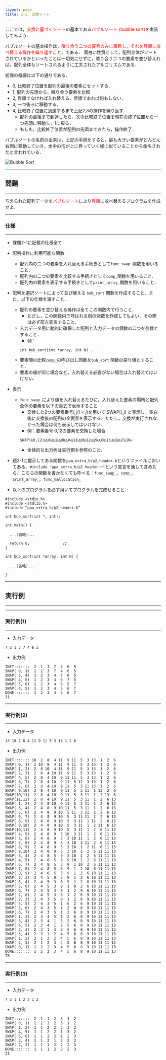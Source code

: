 ```yaml
---
layout: page
title: 2-3. 交換ソート
---
```



ここでは，<font color="red">交換に基づくソート</font>の基本である<font color="red">バブルソート (bubble sort)</font>を実装してみよう．

バブルソートの基本操作は，<font color="red">隣り合う二つの要素のみに着目し，それを昇順に並べ替える操作を繰り返す</font>こと，である．
面白い性質として，配列全体がソートされているかといったことは一切気にせずに，隣り合う二つの要素を並び替えれば，配列全体もソートされるように工夫されたアルゴリズムである．


処理の概要は以下の通りである．

- 0, 比較終了位置を配列の最後の要素にセットする．
- 1, 配列の先頭から，隣り合う要素を比較
- 2, 昇順でなければ入れ替える．昇順であれば何もしない．
- 3, 一つ後ろに移動する．
- 4, 比較終了位置に到達するまで上記2,3の操作を繰り返す．
	- 配列の最後まで到達したら，次の比較終了位置を現在の終了位置から一つ先頭に移動し，1に戻る，
	- もしも，比較終了位置が配列の先頭まできたら，操作終了．

バブルソートの名前の由来は，上記の手続をすると，最も大きい要素がどんどん右側に移動していき，水中の泡が上に昇っていく様に似ていることから命名されたと言われている．

![Bubble Sort](https://i.imgur.com/fXu9zgd.png)

---
## 問題
---

与えられた配列データを<font color="red">バブルソート</font>により<font color="red">昇順</font>に並べ替えるプログラムを作成せよ．

---
### 仕様
---

- 課題2-1に記載の仕様全て

- 配列操作に利用可能な関数
  - 配列内の二つの要素を入れ替える手続きとして`func_swap_`関数を用いること．
  - 配列内の二つの要素を比較する手続きとして`comp_`関数を用いること．
  - 配列内の要素を表示する手続きとして`print_array_`関数を用いること．

- 配列を選択ソートによって並び替える `bub_sort` 関数を作成すること．また，以下の仕様を満すこと．
  - 配列の要素を並び替える操作は全てこの関数内で行うこと．
    - ただし，この関数内で呼ばれる別の関数を作成してもよい．その際は必ず前方宣言すること．
  - 入力データ用に動的に確保した配列と入力データの個数の二つを引数とすること．
    - 例：
    ```
    int bub_sort(int *array, int N) ...
    ```
  - 要素間の比較`comp_`の呼び出し回数を`bub_sort` 関数の戻り値とすること．
  - 要素の値が同じ場合など，入れ替える必要がない場合は入れ替えてはいけない．

- 表示
  - `func_swap_`により値を入れ替えるたびに，入れ替えた要素の場所と配列全体の要素を以下の書式で表示すること
    - 交換した2つの要素番号$i,j(i<j)$を用いて SWAP$(i,j)$ と表示し，空白後に交換後の配列の全要素を表示する．ただし，交換が実行されなかった場合は何も表示してはいけない．
  	- 例：要素番号 0,12の要素を交換した場合
    ```
    SWAP(⊔0,12)⊔⊔6⊔⊔2⊔⊔8⊔⊔4⊔11⊔⊔9⊔12⊔⊔5⊔⊔3⊔13⊔⊔1⊔⊔7⊔10↩︎
    ```
    - 全体的な出力例は実行例を参照のこと．

- 題2-1に提示してある関数を`ppa_extra_h/p2_header.h`というファイルにおいてある．`#include "ppa_extra_h/p2_header.h"`という宣言を通して含めたら、こちらの関数を書かなくても呼べる：`func_swap_`、`comp_`、`print_array_`、`func_mallocation_`

- 以下のプログラムを必ず用いてプログラムを完成せること．

```
#include <stdio.h>
#include <stdlib.h>
#include “ppa_extra_h/p2_header.h”

int bub_sort(int *, int);

int main() {

  ...(省略)...

  return 0;               //
}

int bub_sort(int *array, int N) {

  ...(省略)...

}
```


---
## 実行例
---
---
### 実行例(1)
---
- 入力データ
```
7 2 1 3 7 4 6 5
```
- 出力例
```
INIT:::::::  2  1  3  7  4  6  5
SWAP( 0, 1)  1  2  3  7  4  6  5
SWAP( 3, 4)  1  2  3  4  7  6  5
SWAP( 4, 5)  1  2  3  4  6  7  5
SWAP( 5, 6)  1  2  3  4  6  5  7
SWAP( 4, 5)  1  2  3  4  5  6  7
DONE:::::::  1  2  3  4  5  6  7
21
```


---
### 実行例(2)
---
- 入力データ
```
13 10 2 8 4 11 9 11 5 3 13 1 2 6
```
- 出力例
```
INIT::::::: 10  2  8  4 11  9 11  5  3 13  1  2  6
SWAP( 0, 1)  2 10  8  4 11  9 11  5  3 13  1  2  6
SWAP( 1, 2)  2  8 10  4 11  9 11  5  3 13  1  2  6
SWAP( 2, 3)  2  8  4 10 11  9 11  5  3 13  1  2  6
SWAP( 4, 5)  2  8  4 10  9 11 11  5  3 13  1  2  6
SWAP( 6, 7)  2  8  4 10  9 11  5 11  3 13  1  2  6
SWAP( 7, 8)  2  8  4 10  9 11  5  3 11 13  1  2  6
SWAP( 9,10)  2  8  4 10  9 11  5  3 11  1 13  2  6
SWAP(10,11)  2  8  4 10  9 11  5  3 11  1  2 13  6
SWAP(11,12)  2  8  4 10  9 11  5  3 11  1  2  6 13
SWAP( 1, 2)  2  4  8 10  9 11  5  3 11  1  2  6 13
SWAP( 3, 4)  2  4  8  9 10 11  5  3 11  1  2  6 13
SWAP( 5, 6)  2  4  8  9 10  5 11  3 11  1  2  6 13
SWAP( 6, 7)  2  4  8  9 10  5  3 11 11  1  2  6 13
SWAP( 8, 9)  2  4  8  9 10  5  3 11  1 11  2  6 13
SWAP( 9,10)  2  4  8  9 10  5  3 11  1  2 11  6 13
SWAP(10,11)  2  4  8  9 10  5  3 11  1  2  6 11 13
SWAP( 4, 5)  2  4  8  9  5 10  3 11  1  2  6 11 13
SWAP( 5, 6)  2  4  8  9  5  3 10 11  1  2  6 11 13
SWAP( 7, 8)  2  4  8  9  5  3 10  1 11  2  6 11 13
SWAP( 8, 9)  2  4  8  9  5  3 10  1  2 11  6 11 13
SWAP( 9,10)  2  4  8  9  5  3 10  1  2  6 11 11 13
SWAP( 3, 4)  2  4  8  5  9  3 10  1  2  6 11 11 13
SWAP( 4, 5)  2  4  8  5  3  9 10  1  2  6 11 11 13
SWAP( 6, 7)  2  4  8  5  3  9  1 10  2  6 11 11 13
SWAP( 7, 8)  2  4  8  5  3  9  1  2 10  6 11 11 13
SWAP( 8, 9)  2  4  8  5  3  9  1  2  6 10 11 11 13
SWAP( 2, 3)  2  4  5  8  3  9  1  2  6 10 11 11 13
SWAP( 3, 4)  2  4  5  3  8  9  1  2  6 10 11 11 13
SWAP( 5, 6)  2  4  5  3  8  1  9  2  6 10 11 11 13
SWAP( 6, 7)  2  4  5  3  8  1  2  9  6 10 11 11 13
SWAP( 7, 8)  2  4  5  3  8  1  2  6  9 10 11 11 13
SWAP( 2, 3)  2  4  3  5  8  1  2  6  9 10 11 11 13
SWAP( 4, 5)  2  4  3  5  1  8  2  6  9 10 11 11 13
SWAP( 5, 6)  2  4  3  5  1  2  8  6  9 10 11 11 13
SWAP( 6, 7)  2  4  3  5  1  2  6  8  9 10 11 11 13
SWAP( 1, 2)  2  3  4  5  1  2  6  8  9 10 11 11 13
SWAP( 3, 4)  2  3  4  1  5  2  6  8  9 10 11 11 13
SWAP( 4, 5)  2  3  4  1  2  5  6  8  9 10 11 11 13
SWAP( 2, 3)  2  3  1  4  2  5  6  8  9 10 11 11 13
SWAP( 3, 4)  2  3  1  2  4  5  6  8  9 10 11 11 13
SWAP( 1, 2)  2  1  3  2  4  5  6  8  9 10 11 11 13
SWAP( 2, 3)  2  1  2  3  4  5  6  8  9 10 11 11 13
SWAP( 0, 1)  1  2  2  3  4  5  6  8  9 10 11 11 13
DONE:::::::  1  2  2  3  4  5  6  8  9 10 11 11 13
78
```


---
### 実行例(3)
---
- 入力データ
```
7 2 1 1 2 3 1 2
```
- 出力例
```
INIT:::::::  2  1  1  2  3  1  2
SWAP( 0, 1)  1  2  1  2  3  1  2
SWAP( 1, 2)  1  1  2  2  3  1  2
SWAP( 4, 5)  1  1  2  2  1  3  2
SWAP( 5, 6)  1  1  2  2  1  2  3
SWAP( 3, 4)  1  1  2  1  2  2  3
SWAP( 2, 3)  1  1  1  2  2  2  3
DONE:::::::  1  1  1  2  2  2  3
21
```
